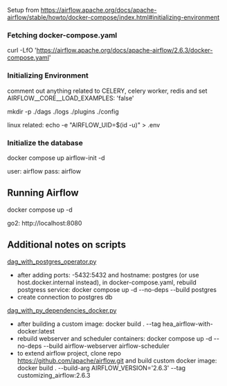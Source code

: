 Setup from 
https://airflow.apache.org/docs/apache-airflow/stable/howto/docker-compose/index.html#initializing-environment

### Fetching docker-compose.yaml
curl -LfO 'https://airflow.apache.org/docs/apache-airflow/2.6.3/docker-compose.yaml'

### Initializing Environment
comment out anything related to CELERY, celery worker, redis and set AIRFLOW__CORE__LOAD_EXAMPLES: 'false'

mkdir -p ./dags ./logs ./plugins ./config

linux related: echo -e "AIRFLOW_UID=$(id -u)" > .env

### Initialize the database
docker compose up airflow-init -d

user: airflow pass: airflow

## Running Airflow
docker compose up -d

go2: http://localhost:8080

## Additional notes on scripts
[dag_with_postgres_operator.py](dags%2Fdag_with_postgres_operator.py)
- after adding ports: -5432:5432 and hostname: postgres (or use host.docker.internal instead), in docker-compose.yaml, rebuild postgress service:  docker compose up -d --no-deps --build postgres
- create connection to postgres db

[dag_with_py_dependencies_docker.py](dags%2Fdag_with_py_dependencies_docker.py)
- after building a custom image:  docker build . --tag hea_airflow-with-docker:latest
- rebuild webserver and scheduler containers:  docker compose up -d --no-deps --build airflow-webserver airflow-scheduler
- to extend airflow project, clone repo https://github.com/apache/airflow.git and build custom docker image: docker build . --build-arg AIRFLOW_VERSION='2.6.3' --tag customizing_airflow:2.6.3




